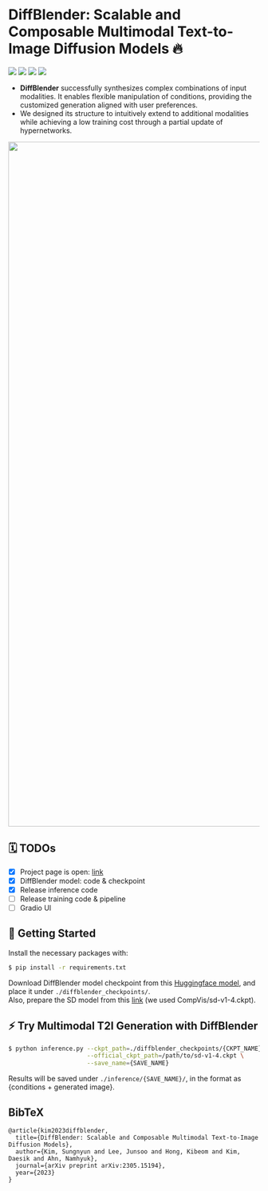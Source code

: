 # DiffBlender: Scalable and Composable Multimodal Text-to-Image Diffusion Models 🔥

<a href='https://sungnyun.github.io/diffblender/'><img src='https://img.shields.io/badge/Project-Page-yellow'></a>
<a href='https://arxiv.org/abs/2305.15194'><img src='https://img.shields.io/badge/Paper-Arxiv-red'></a>  <a href=#bibtex><img src='https://img.shields.io/badge/Paper-BibTex-Green'></a> 
<a href='https://huggingface.co/sungnyun/diffblender'><img src='https://img.shields.io/badge/%F0%9F%A4%97%20Hugging%20Face-DiffBlender_Model-blue'></a>


- **DiffBlender** successfully synthesizes complex combinations of input modalities. It enables flexible manipulation of conditions, providing the customized generation aligned with user preferences. 
- We designed its structure to intuitively extend to additional modalities while achieving a low training cost through a partial update of hypernetworks. 

<p align="center">
<img width="1369" alt="teaser" src="./assets/fig1.png">
</p>

## 🗓️ TODOs

- [x] Project page is open: [link](https://sungnyun.github.io/diffblender/)
- [x] DiffBlender model: code & checkpoint
- [x] Release inference code
- [ ] Release training code & pipeline
- [ ] Gradio UI

## 🚀 Getting Started
Install the necessary packages with:
```sh
$ pip install -r requirements.txt
```

Download DiffBlender model checkpoint from this [Huggingface model](https://huggingface.co/sungnyun/diffblender), and place it under `./diffblender_checkpoints/`.    
Also, prepare the SD model from this [link](https://huggingface.co/CompVis/stable-diffusion-v-1-4-original) (we used CompVis/sd-v1-4.ckpt).

## ⚡️ Try Multimodal T2I Generation with DiffBlender
```sh
$ python inference.py --ckpt_path=./diffblender_checkpoints/{CKPT_NAME}.pth \
                      --official_ckpt_path=/path/to/sd-v1-4.ckpt \
                      --save_name={SAVE_NAME} 
```

Results will be saved under `./inference/{SAVE_NAME}/`, in the format as {conditions + generated image}.


 
## BibTeX
```
@article{kim2023diffblender,
  title={DiffBlender: Scalable and Composable Multimodal Text-to-Image Diffusion Models},
  author={Kim, Sungnyun and Lee, Junsoo and Hong, Kibeom and Kim, Daesik and Ahn, Namhyuk},
  journal={arXiv preprint arXiv:2305.15194},
  year={2023}
}
```
